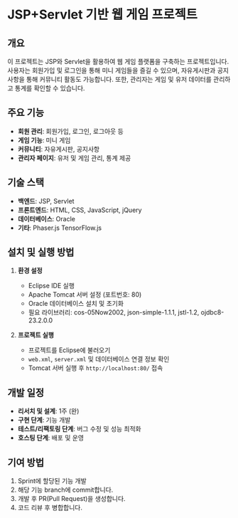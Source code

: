 # JSP+Servlet 기반 웹 게임 프로젝트

## 개요
이 프로젝트는 JSP와 Servlet을 활용하여 웹 게임 플랫폼을 구축하는 프로젝트입니다. 
사용자는 회원가입 및 로그인을 통해 미니 게임들을 즐길 수 있으며, 자유게시판과 공지사항을 통해 커뮤니티 활동도 가능합니다. 
또한, 관리자는 게임 및 유저 데이터를 관리하고 통계를 확인할 수 있습니다.

## 주요 기능
- **회원 관리**: 회원가입, 로그인, 로그아웃 등
- **게임 기능**: 미니 게임
- **커뮤니티**: 자유게시판, 공지사항
- **관리자 페이지**: 유저 및 게임 관리, 통계 제공

## 기술 스택
- **백엔드**: JSP, Servlet
- **프론트엔드**: HTML, CSS, JavaScript, jQuery
- **데이터베이스**: Oracle
- **기타**: Phaser.js TensorFlow.js 

## 설치 및 실행 방법
1. **환경 설정**
   - Eclipse IDE 실행
   - Apache Tomcat 서버 설정 (포트번호: 80)
   - Oracle 데이터베이스 설치 및 초기화
   - 필요 라이브러리: cos-05Now2002, json-simple-1.1.1, jstl-1.2, ojdbc8-23.2.0.0

2. **프로젝트 실행**
   - 프로젝트를 Eclipse에 불러오기
   - `web.xml`, `server.xml` 및 데이터베이스 연결 정보 확인
   - Tomcat 서버 실행 후 `http://localhost:80/` 접속

## 개발 일정
- **리서치 및 설계**: 1주 (완)
- **구현 단계**: 기능 개발
- **테스트/리팩토링 단계**: 버그 수정 및 성능 최적화
- **호스팅 단계**: 배포 및 운영

## 기여 방법
1. Sprint에 할당된 기능 개발
2. 해당 기능 branch에 commit합니다.
3. 개발 후 PR(Pull Request)을 생성합니다.
4. 코드 리뷰 후 병합합니다.
